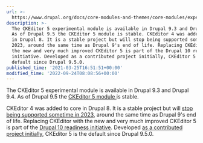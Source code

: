 ```yaml
---
url: >-
  https://www.drupal.org/docs/core-modules-and-themes/core-modules/experimental-ckeditor-5
description: >-
  The CKEditor 5 experimental module is available in Drupal 9.3 and Drupal 9.4.
  As of Drupal 9.5 the CKEditor 5 module is stable. CKEditor 4 was added to core
  in Drupal 8. It is a stable project but will stop being supported sometime in
  2023, around the same time as Drupal 9's end of life. Replacing CKEditor with
  the new and very much improved CKEditor 5 is part of the Drupal 10 readiness
  initiative. Developed as a contributed project initially, CKEditor 5 is the
  default since Drupal 9.5.0.
published_time: '2021-03-25T16:51:51+00:00'
modified_time: '2022-09-24T08:08:56+00:00'
---
```

The CKEditor 5 experimental module is available in Drupal 9.3 and Drupal 9.4\. As of Drupal 9.5 the [CKEditor 5 module ](https://www.drupal.org/docs/core-modules-and-themes/core-modules/ckeditor-5-module)is stable.

CKEditor 4 was added to core in Drupal 8\. It is a stable project but will [stop being supported sometime in 2023](https://support.ckeditor.com/hc/en-us/articles/115005281629-How-long-will-CKEditor-4-be-supported-), around the same time as Drupal 9's end of life. Replacing CKEditor with the new and very much improved CKEditor 5 is part of the [Drupal 10 readiness initiative](https://www.drupal.org/about/strategic-initiatives/drupal10). Developed [as a contributed project initially](https://www.drupal.org/project/ckeditor5), CKEditor 5 is the default since Drupal 9.5.0.